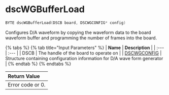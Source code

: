 # dscWGBufferLoad

```c
BYTE dscWGBufferLoad(DSCB board, DSCWGCONFIG* config)
```

Configures D/A waveform by copying the waveform data to the board waveform buffer and programming the number of frames into the board.

{% tabs %}
{% tab title="Input Parameters" %}
| **Name** | **Description** |
| :--- | :--- |
| DSCB  | The handle of the board to operate on |
| [DSCWGCONFIG](../15.-structure-definitions/dscwgconfig.md) | Structure containing configuration information for D/A wave form generator |
{% endtab %}
{% endtabs %}

| Return Value |
| :--- |
| Error code or 0. |

